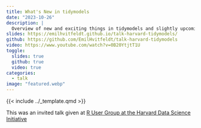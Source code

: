 ```yaml
---
title: What's New in tidymodels
date: "2023-10-26"
description: |
  Overview of new and exciting things in tidymodels and slightly upcoming things. 
slides: https://emilhvitfeldt.github.io/talk-harvard-tidymodels/
github: https://github.com/EmilHvitfeldt/talk-harvard-tidymodels
video: https://www.youtube.com/watch?v=0B20YtjtT1U
toggle:
  slides: true
  github: true
  video: true
categories:
  - talk
image: "featured.webp"
---
```


{{< include ../_template.qmd >}}

This was an invited talk given at [R User Group at the Harvard Data Science Initiative](https://rug-at-hdsi.org/)
